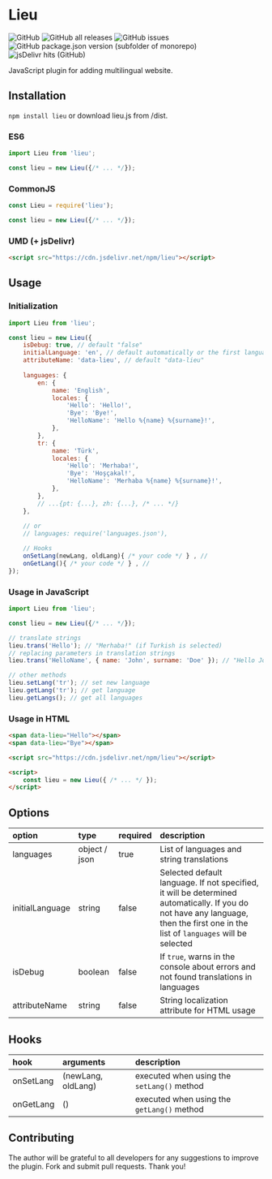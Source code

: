 # Lieu
![GitHub](https://img.shields.io/github/license/LeadrateMSK/lieu)
![GitHub all releases](https://img.shields.io/github/downloads/LeadrateMSK/lieu/total)
![GitHub issues](https://img.shields.io/github/issues/LeadrateMSK/lieu)
![GitHub package.json version (subfolder of monorepo)](https://img.shields.io/github/package-json/v/LeadrateMSK/lieu)
![jsDelivr hits (GitHub)](https://img.shields.io/jsdelivr/gh/hm/LeadrateMSK/lieu)

JavaScript plugin for adding multilingual website.

## Installation
`npm install lieu` or download lieu.js from /dist.

### ES6
```javascript
import Lieu from 'lieu';

const lieu = new Lieu({/* ... */});
```

### CommonJS
```javascript
const Lieu = require('lieu');

const lieu = new Lieu({/* ... */});
```

### UMD (+ jsDelivr)
```html
<script src="https://cdn.jsdelivr.net/npm/lieu"></script>
```

## Usage
### Initialization
```javascript
import Lieu from 'lieu';

const lieu = new Lieu({
    isDebug: true, // default "false"
    initialLanguage: 'en', // default automatically or the first language in the list
    attributeName: 'data-lieu', // default "data-lieu"
    
    languages: {
        en: {
            name: 'English',
            locales: {
                'Hello': 'Hello!',
                'Bye': 'Bye!',
                'HelloName': 'Hello %{name} %{surname}!',
            },
        },
        tr: {
            name: 'Türk',
            locales: {
                'Hello': 'Merhaba!',
                'Bye': 'Hoşçakal!',
                'HelloName': 'Merhaba %{name} %{surname}!',
            },
        },
        // ...{pt: {...}, zh: {...}, /* ... */}
    }, 
    
    // or
    // languages: require('languages.json'),

    // Hooks
    onSetLang(newLang, oldLang){ /* your code */ } , // 
    onGetLang(){ /* your code */ } , // 
});
```

### Usage in JavaScript
```javascript
import Lieu from 'lieu';

const lieu = new Lieu({/* ... */});

// translate strings
lieu.trans('Hello'); // "Merhaba!" (if Turkish is selected)
// replacing parameters in translation strings
lieu.trans('HelloName', { name: 'John', surname: 'Doe' }); // "Hello John Doe!" (if English is selected)

// other methods
lieu.setLang('tr'); // set new language
lieu.getLang('tr'); // get language
lieu.getLangs(); // get all languages
```

### Usage in HTML
```html
<span data-lieu="Hello"></span>
<span data-lieu="Bye"></span>

<script src="https://cdn.jsdelivr.net/npm/lieu"></script>

<script>
    const lieu = new Lieu({ /* ... */ });
</script>
```

## Options
| option  | type  | required  | description  |
| :------------ | :------------ | :------------ | :------------ |
| languages  | object / json  | true  | List of languages and string translations  |
| initialLanguage  | string  | false  |  Selected default language. If not specified, it will be determined automatically. If you do not have any language, then the first one in the list of `languages` will be selected |
|  isDebug | boolean  | false  | If `true`, warns in the console about errors and not found translations in languages  |
| attributeName  | string  | false  | String localization attribute for HTML usage  |

## Hooks
| hook  | arguments  | description  |
| :------------ | :------------ | :------------ |
| onSetLang  | (newLang, oldLang)  | executed when using the `setLang()` method  |
| onGetLang  | () |  executed when using the `getLang()` method |

## Contributing
The author will be grateful to all developers for any suggestions to improve the plugin. Fork and submit pull requests. Thank you!

